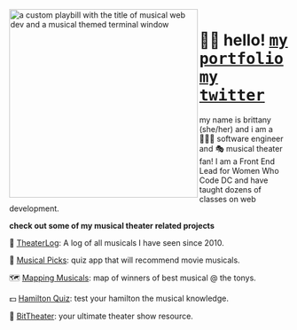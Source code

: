 <img align="left" width="340" src="https://user-images.githubusercontent.com/23530405/113013463-ba598080-9149-11eb-9097-ad1a7a70bb49.png" alt="a custom playbill with the title of musical web dev and a musical themed terminal window">
<h1>👋🏽 hello! <a href="https://musicalwebdev.com" target="_blank"><kbd>my portfolio</kbd></a> <a href="https://twitter.com/musicalwebdev" target="_blank"><kbd>my twitter</kbd></a> </h1>
<p>my name is brittany (she/her) and i am a 👩🏾‍💻 software engineer and 🎭 musical theater fan! I am a Front End Lead for Women Who Code DC and have taught dozens of classes on web development.</p>
<div>
  <p><strong>check out some of my musical theater related projects</strong></p>
  <p>📖 <a href="https://github.com/brittanyrw/theaterlog" target="_blank">TheaterLog</a>: A log of all musicals I have seen since 2010.</p>
  <p>🍿 <a href="https://github.com/brittanyrw/musicalpicks" target="_blank">Musical Picks</a>: quiz app that will recommend movie musicals.</p>
  <p>🗺 <a href="https://github.com/brittanyrw/mappingmusicals" target="_blank">Mapping Musicals</a>: map of winners of best musical @ the tonys.</p>
  <p>💵 <a href="https://github.com/brittanyrw/hamilton-quiz-app" target="_blank">Hamilton Quiz</a>: test your hamilton the musical knowledge.</p>
  <p>👀 <a href="https://github.com/brittanyrw/bittheaterv1" target="_blank">BitTheater</a>: your ultimate theater show resource.</p>
</div>
 

<!--
**brittanyrw/brittanyrw** is a ✨ _special_ ✨ repository because its `README.md` (this file) appears on your GitHub profile.

Here are some ideas to get you started:

- 🔭 I’m currently working on ...
- 🌱 I’m currently learning ...
- 👯 I’m looking to collaborate on ...
- 🤔 I’m looking for help with ...
- 💬 Ask me about ...
- 📫 How to reach me: ...
- 😄 Pronouns: ...
- ⚡ Fun fact: ...
-->
